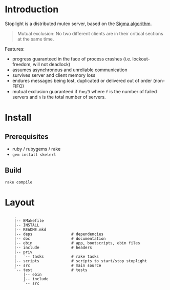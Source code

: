 # Introduction #

Stoplight is a distributed mutex server, based on the [Sigma algorithm](http://research.microsoft.com/pubs/69214/sigma_prdc05.pdf).

> Mutual exclusion: No two different clients are in their critical sections at the same time.

Features:

* progress guaranteed in the face of process crashes (i.e. lockout-freedom, will not deadlock)
* assumes asynchronous and unreliable communication 
* survives server and client memory loss
* endures messages being lost, duplicated or delivered out of order (non-FIFO)
* mutual exclusion guaranteed if `f<n/3` where `f` is the number of failed servers and `n` is the total number of servers.

# Install #

## Prerequisites

* ruby / rubygems / rake
* `gem install skelerl`

## Build

    rake compile


# Layout #

        .
        |-- EMakefile
        |-- INSTALL
        |-- README.mkd
        |-- deps                 # dependencies
        |-- doc                  # documentation
        |-- ebin                 # app, bootscripts, ebin files
        |-- include              # headers 
        |-- priv
        |   `-- tasks            # rake tasks
        |-- scripts              # scripts to start/stop stoplight
        |-- src                  # main source
        `-- test                 # tests
            |-- ebin
            |-- include
            `-- src
        